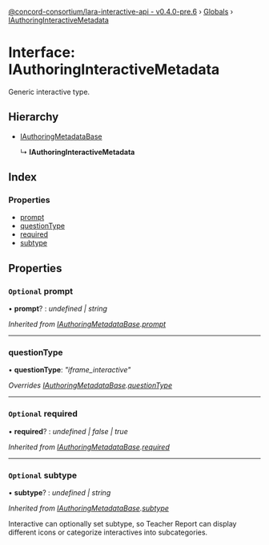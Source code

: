 [@concord-consortium/lara-interactive-api - v0.4.0-pre.6](../README.md) › [Globals](../globals.md) › [IAuthoringInteractiveMetadata](iauthoringinteractivemetadata.md)

# Interface: IAuthoringInteractiveMetadata

Generic interactive type.

## Hierarchy

* [IAuthoringMetadataBase](iauthoringmetadatabase.md)

  ↳ **IAuthoringInteractiveMetadata**

## Index

### Properties

* [prompt](iauthoringinteractivemetadata.md#optional-prompt)
* [questionType](iauthoringinteractivemetadata.md#questiontype)
* [required](iauthoringinteractivemetadata.md#optional-required)
* [subtype](iauthoringinteractivemetadata.md#optional-subtype)

## Properties

### `Optional` prompt

• **prompt**? : *undefined | string*

*Inherited from [IAuthoringMetadataBase](iauthoringmetadatabase.md).[prompt](iauthoringmetadatabase.md#optional-prompt)*

___

###  questionType

• **questionType**: *"iframe_interactive"*

*Overrides [IAuthoringMetadataBase](iauthoringmetadatabase.md).[questionType](iauthoringmetadatabase.md#questiontype)*

___

### `Optional` required

• **required**? : *undefined | false | true*

*Inherited from [IAuthoringMetadataBase](iauthoringmetadatabase.md).[required](iauthoringmetadatabase.md#optional-required)*

___

### `Optional` subtype

• **subtype**? : *undefined | string*

*Inherited from [IAuthoringMetadataBase](iauthoringmetadatabase.md).[subtype](iauthoringmetadatabase.md#optional-subtype)*

Interactive can optionally set subtype, so Teacher Report can display different icons
or categorize interactives into subcategories.
